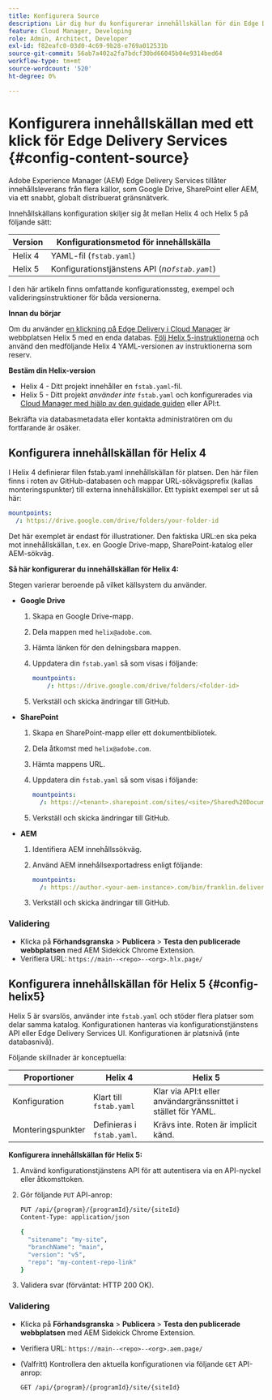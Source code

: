 ```yaml
---
title: Konfigurera Source
description: Lär dig hur du konfigurerar innehållskällan för din Edge Delivery-webbplats med fstab.yaml i Helix 4 eller med hjälp av den guidade guiden i Cloud Manager (eller API:t för konfigurationstjänst) i Helix 5.
feature: Cloud Manager, Developing
role: Admin, Architect, Developer
exl-id: f82eafc0-03d0-4c69-9b28-e769a012531b
source-git-commit: 56ab7a402a2fa7bdcf30bd66045b04e9314bed64
workflow-type: tm+mt
source-wordcount: '520'
ht-degree: 0%

---
```


# Konfigurera innehållskällan med ett klick för Edge Delivery Services {#config-content-source}

Adobe Experience Manager (AEM) Edge Delivery Services tillåter innehållsleverans från flera källor, som Google Drive, SharePoint eller AEM, via ett snabbt, globalt distribuerat gränsnätverk.

Innehållskällans konfiguration skiljer sig åt mellan Helix 4 och Helix 5 på följande sätt:

| Version | Konfigurationsmetod för innehållskälla |
| --- | --- |
| Helix 4 | YAML-fil (`fstab.yaml`) |
| Helix 5 | Konfigurationstjänstens API (*no`fstab.yaml`*) |

I den här artikeln finns omfattande konfigurationssteg, exempel och valideringsinstruktioner för båda versionerna.

**Innan du börjar**

Om du använder [en klickning på Edge Delivery i Cloud Manager](/help/implementing/cloud-manager/edge-delivery/create-edge-delivery-site.md##one-click-edge-delivery-site) är webbplatsen Helix 5 med en enda databas. [Följ Helix 5-instruktionerna](#config-helix5) och använd den medföljande Helix 4 YAML-versionen av instruktionerna som reserv.

**Bestäm din Helix-version**

* Helix 4 - Ditt projekt innehåller en `fstab.yaml`-fil.
* Helix 5 - Ditt projekt *använder inte* `fstab.yaml` och konfigurerades via [Cloud Manager med hjälp av den guidade guiden](/help/implementing/cloud-manager/edge-delivery/add-edge-delivery-site.md) eller API:t.

Bekräfta via databasmetadata eller kontakta administratören om du fortfarande är osäker.

## Konfigurera innehållskällan för Helix 4

I Helix 4 definierar filen fstab.yaml innehållskällan för platsen. Den här filen finns i roten av GitHub-databasen och mappar URL-sökvägsprefix (kallas monteringspunkter) till externa innehållskällor. Ett typiskt exempel ser ut så här:

```yaml
mountpoints:
  /: https://drive.google.com/drive/folders/your-folder-id
```

Det här exemplet är endast för illustrationer. Den faktiska URL:en ska peka mot innehållskällan, t.ex. en Google Drive-mapp, SharePoint-katalog eller AEM-sökväg.

**Så här konfigurerar du innehållskällan för Helix 4:**

Stegen varierar beroende på vilket källsystem du använder.

* **Google Drive**

   1. Skapa en Google Drive-mapp.
   1. Dela mappen med `helix@adobe.com`.
   1. Hämta länken för den delningsbara mappen.
   1. Uppdatera din `fstab.yaml` så som visas i följande:

      ```yaml
      mountpoints: 
          /: https://drive.google.com/drive/folders/<folder-id>
      ```

   1. Verkställ och skicka ändringar till GitHub.

* **SharePoint**

   1. Skapa en SharePoint-mapp eller ett dokumentbibliotek.
   1. Dela åtkomst med `helix@adobe.com`.
   1. Hämta mappens URL.
   1. Uppdatera din `fstab.yaml` så som visas i följande:

      ```yaml
      mountpoints:
        /: https://<tenant>.sharepoint.com/sites/<site>/Shared%20Documents/<folder>
      ```

   1. Verkställ och skicka ändringar till GitHub.

* **AEM**

   1. Identifiera AEM innehållssökväg.
   1. Använd AEM innehållsexportadress enligt följande:

      ```yaml
      mountpoints:
        /: https://author.<your-aem-instance>.com/bin/franklin.delivery/<org>/<repo>/main
      ```

   1. Verkställ och skicka ändringar till GitHub.

### Validering

* Klicka på **Förhandsgranska** > **Publicera** > **Testa den publicerade webbplatsen** med AEM Sidekick Chrome Extension.
* Verifiera URL: `https://main--<repo>--<org>.hlx.page/`

## Konfigurera innehållskällan för Helix 5 {#config-helix5}

Helix 5 är svarslös, använder inte `fstab.yaml` och stöder flera platser som delar samma katalog. Konfigurationen hanteras via konfigurationstjänstens API eller Edge Delivery Services UI. Konfigurationen är platsnivå (inte databasnivå).

Följande skillnader är konceptuella:

| Proportioner | Helix 4 | Helix 5 |
| --- | --- | --- |
| Konfiguration | Klart till `fstab.yaml` | Klar via API:t eller användargränssnittet i stället för YAML. |
| Monteringspunkter | Definieras i `fstab.yaml`. | Krävs inte. Roten är implicit känd. |

**Konfigurera innehållskällan för Helix 5:**

1. Använd konfigurationstjänstens API för att autentisera via en API-nyckel eller åtkomsttoken.
1. Gör följande `PUT` API-anrop:

   ```bash {.line-numbering}
   PUT /api/{program}/{programId}/site/{siteId}
   Content-Type: application/json
   
   {
     "sitename": "my-site",
     "branchName": "main",
     "version": "v5",
     "repo": "my-content-repo-link"
   }
   ```

1. Validera svar (förväntat: HTTP 200 OK).

### Validering

* Klicka på **Förhandsgranska** > **Publicera** > **Testa den publicerade webbplatsen** med AEM Sidekick Chrome Extension.
* Verifiera URL: `https://main--<repo>--<org>.aem.page/`
* (Valfritt) Kontrollera den aktuella konfigurationen via följande `GET` API-anrop:

  ```bash
  GET /api/{program}/{programId}/site/{siteId}
  ```

